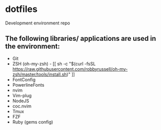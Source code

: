 # dotfiles

Development environment repo


## The following libraries/ applications are used in the environment:

- Git
- ZSH (oh-my-zsh) - [[ sh -c "$(curl -fsSL https://raw.githubusercontent.com/robbyrussell/oh-my-zsh/master/tools/install.sh)" ]]
- FontConfig
- PowerlineFonts
- nvim
- Vim-plug
- NodeJS
- coc.nvim
- Tmux
- FZF
- Ruby (gems config)
